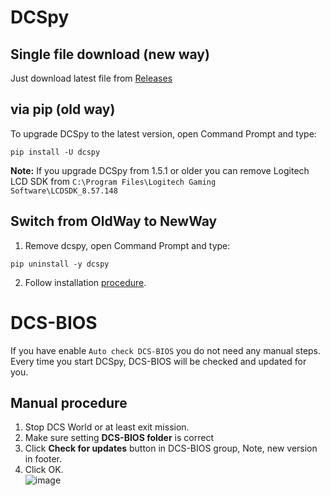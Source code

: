 # DCSpy
## Single file download (new way)
Just download latest file from [Releases](https://github.com/emcek/dcspy/releases/latest)

## via pip (old way)
To upgrade DCSpy to the latest version, open Command Prompt and type:
```shell script
pip install -U dcspy
```
**Note:** If you upgrade DCSpy from 1.5.1 or older you can remove Logitech LCD SDK from `C:\Program Files\Logitech Gaming Software\LCDSDK_8.57.148`

## Switch from OldWay to NewWay
1. Remove dcspy, open Command Prompt and type:
```shell script
pip uninstall -y dcspy
```
2. Follow installation [procedure](Installation#single-file-download-new-way).

# DCS-BIOS
If you have enable `Auto check DCS-BIOS` you do not need any manual steps. Every time you start DCSpy, DCS-BIOS will be checked and updated for you.

## Manual procedure
1. Stop DCS World or at least exit mission.
2. Make sure setting **DCS-BIOS folder** is correct
3. Click **Check for updates** button in DCS-BIOS group, Note, new version in footer.
5. Click OK.  
![image](https://github.com/emcek/dcspy/assets/475312/187f9d91-5464-4560-9308-405e37816562)




